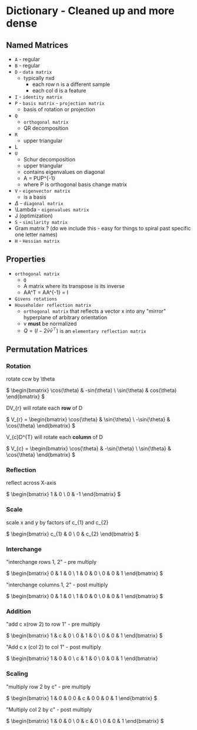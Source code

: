 # Dictionary - Cleaned up and more dense

## Named Matrices

- `A` - regular
- `B` - regular
- `D` - `data matrix`
  - typically nxd
    - each row n is a different sample
    - each col d is a feature
- `I` - `identity matrix`
- `P` - `basis matrix` - `projection matrix`
  - basis of rotation or projection
- `Q`
  - `orthogonal matrix`
  - QR decomposition
- `R`
  - upper triangular
- L
- `U`
  - Schur decomposition
  - upper triangular
  - contains eigenvalues on diagonal
  - A = PUP^{-1}
  - where P is orthogonal basis change matrix
- `V` - `eigenvector matrix`
  - is a basis
- $\Delta$ - `diagonal matrix`
- \Lambda - `eigenvalues matrix`
- J (optimization)
- `S` - `similarity matrix`
- Gram matrix ? (do we include this - easy for things to spiral past specific one letter names)
- `H` - `Hessian matrix`

## Properties

- `orthogonal matrix`
  - `Q`
  - A matrix where its transpose is its inverse
  - AA^T = AA^{-1} = I
- `Givens rotations`
- `Householder reflection matrix`
  - `orthogonal matrix` that reflects a vector x into any "mirror" hyperplane of arbitrary orientation
  - v **must** be normalized
  - $Q = (I - 2\bar{v}\bar{v}^{\top})$ is an `elementary reflection matrix`

## Permutation Matrices

### Rotation

rotate ccw by \theta

$
\begin{bmatrix}
\cos(\theta) & -sin(\theta) \\
\sin(\theta) & cos(\theta)
\end{bmatrix}
$

DV_{r} will rotate each **row** of D

$ V_{r} =
\begin{bmatrix}
\cos{\theta} & \sin{\theta} \\
-\sin{\theta} & \cos{\theta}
\end{bmatrix}
$

V_{c}D^{T} will rotate each **column** of D

$ V_{c} =
\begin{bmatrix}
\cos{\theta} & -\sin{\theta} \\
\sin{\theta} & \cos{\theta}
\end{bmatrix}
$

### Reflection

reflect across X-axis

$
\begin{bmatrix}
1 & 0 \\
0 & -1
\end{bmatrix}
$

### Scale

scale x and y by factors of c_{1} and c_{2}

$
\begin{bmatrix}
c_{1} & 0 \\
0 & c_{2}
\end{bmatrix}
$

### Interchange

"interchange rows 1, 2" - pre multiply

$
\begin{bmatrix}
0 & 1 & 0 \\
1 & 0 & 0 \\
0 & 0 & 1
\end{bmatrix}
$

"interchange columns 1, 2" - post multiply

$
\begin{bmatrix}
0 & 1 & 0 \\
1 & 0 & 0 \\
0 & 0 & 1
\end{bmatrix}
$

### Addition

"add c x(row 2) to row 1" - pre multiply

$
\begin{bmatrix}
1 & c & 0 \\
0 & 1 & 0 \\
0 & 0 & 1
\end{bmatrix}
$

"Add c x (col 2) to col 1" - post multiply

$
\begin{bmatrix}
1 & 0 & 0 \\
c & 1 & 0 \\
0 & 0 & 1
\end{bmatrix}

### Scaling

"multiply row 2 by c" - pre multiply

$
\begin{bmatrix}
1 & 0 & 0
0 & c & 0
0 & 0 & 1
\end{bmatrix}
$

"Multiply col 2 by c" - post multiply

$
\begin{bmatrix}
1 & 0 & 0 \\
0 & c & 0 \\
0 & 0 & 1
\end{bmatrix}
$
